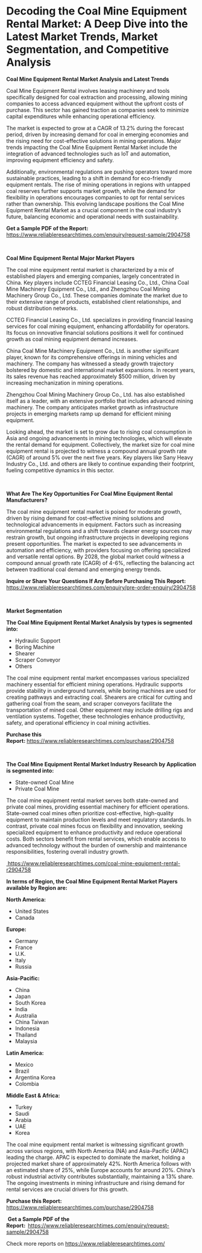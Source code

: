 <p><h1>Decoding the Coal Mine Equipment Rental Market: A Deep Dive into the Latest Market Trends, Market Segmentation, and Competitive Analysis</h1></p><p><strong>Coal Mine Equipment Rental Market Analysis and Latest Trends</strong></p>
<p><p>Coal Mine Equipment Rental involves leasing machinery and tools specifically designed for coal extraction and processing, allowing mining companies to access advanced equipment without the upfront costs of purchase. This sector has gained traction as companies seek to minimize capital expenditures while enhancing operational efficiency.</p><p>The market is expected to grow at a CAGR of 13.2% during the forecast period, driven by increasing demand for coal in emerging economies and the rising need for cost-effective solutions in mining operations. Major trends impacting the Coal Mine Equipment Rental Market include the integration of advanced technologies such as IoT and automation, improving equipment efficiency and safety. </p><p>Additionally, environmental regulations are pushing operators toward more sustainable practices, leading to a shift in demand for eco-friendly equipment rentals. The rise of mining operations in regions with untapped coal reserves further supports market growth, while the demand for flexibility in operations encourages companies to opt for rental services rather than ownership. This evolving landscape positions the Coal Mine Equipment Rental Market as a crucial component in the coal industry’s future, balancing economic and operational needs with sustainability.</p></p>
<p><strong>Get a Sample PDF of the Report:&nbsp;</strong> <a href="https://www.reliableresearchtimes.com/enquiry/request-sample/2904758?utm_campaign=2989&utm_medium=2&utm_source=Github&utm_content=ia&utm_term=12032025&utm_id=coal-mine-equipment-rental">https://www.reliableresearchtimes.com/enquiry/request-sample/2904758</a></p>
<p>&nbsp;</p>
<p><strong>Coal Mine Equipment Rental Major Market Players</strong></p>
<p><p>The coal mine equipment rental market is characterized by a mix of established players and emerging companies, largely concentrated in China. Key players include CCTEG Financial Leasing Co., Ltd., China Coal Mine Machinery Equipment Co., Ltd., and Zhengzhou Coal Mining Machinery Group Co., Ltd. These companies dominate the market due to their extensive range of products, established client relationships, and robust distribution networks.</p><p>CCTEG Financial Leasing Co., Ltd. specializes in providing financial leasing services for coal mining equipment, enhancing affordability for operators. Its focus on innovative financial solutions positions it well for continued growth as coal mining equipment demand increases. </p><p>China Coal Mine Machinery Equipment Co., Ltd. is another significant player, known for its comprehensive offerings in mining vehicles and machinery. The company has witnessed a steady growth trajectory bolstered by domestic and international market expansions. In recent years, its sales revenue has reached approximately $500 million, driven by increasing mechanization in mining operations.</p><p>Zhengzhou Coal Mining Machinery Group Co., Ltd. has also established itself as a leader, with an extensive portfolio that includes advanced mining machinery. The company anticipates market growth as infrastructure projects in emerging markets ramp up demand for efficient mining equipment.</p><p>Looking ahead, the market is set to grow due to rising coal consumption in Asia and ongoing advancements in mining technologies, which will elevate the rental demand for equipment. Collectively, the market size for coal mine equipment rental is projected to witness a compound annual growth rate (CAGR) of around 5% over the next five years. Key players like Sany Heavy Industry Co., Ltd. and others are likely to continue expanding their footprint, fueling competitive dynamics in this sector.</p></p>
<p>&nbsp;</p>
<p><strong>What Are The Key Opportunities For Coal Mine Equipment Rental Manufacturers?</strong></p>
<p><p>The coal mine equipment rental market is poised for moderate growth, driven by rising demand for cost-effective mining solutions and technological advancements in equipment. Factors such as increasing environmental regulations and a shift towards cleaner energy sources may restrain growth, but ongoing infrastructure projects in developing regions present opportunities. The market is expected to see advancements in automation and efficiency, with providers focusing on offering specialized and versatile rental options. By 2028, the global market could witness a compound annual growth rate (CAGR) of 4-6%, reflecting the balancing act between traditional coal demand and emerging energy trends.</p></p>
<p><strong>Inquire or Share Your Questions If Any Before Purchasing This Report:</strong> <a href="https://www.reliableresearchtimes.com/enquiry/pre-order-enquiry/2904758?utm_campaign=2989&utm_medium=2&utm_source=Github&utm_content=ia&utm_term=12032025&utm_id=coal-mine-equipment-rental">https://www.reliableresearchtimes.com/enquiry/pre-order-enquiry/2904758</a></p>
<p>&nbsp;</p>
<p><strong>Market Segmentation</strong></p>
<p><strong>The Coal Mine Equipment Rental Market Analysis by types is segmented into:</strong></p>
<p><ul><li>Hydraulic Support</li><li>Boring Machine</li><li>Shearer</li><li>Scraper Conveyor</li><li>Others</li></ul></p>
<p><p>The coal mine equipment rental market encompasses various specialized machinery essential for efficient mining operations. Hydraulic supports provide stability in underground tunnels, while boring machines are used for creating pathways and extracting coal. Shearers are critical for cutting and gathering coal from the seam, and scraper conveyors facilitate the transportation of mined coal. Other equipment may include drilling rigs and ventilation systems. Together, these technologies enhance productivity, safety, and operational efficiency in coal mining activities.</p></p>
<p><strong>Purchase this Report:&nbsp;</strong><a href="https://www.reliableresearchtimes.com/purchase/2904758?utm_campaign=2989&utm_medium=2&utm_source=Github&utm_content=ia&utm_term=12032025&utm_id=coal-mine-equipment-rental">https://www.reliableresearchtimes.com/purchase/2904758</a></p>
<p>&nbsp;</p>
<p><strong>The Coal Mine Equipment Rental Market Industry Research by Application is segmented into:</strong></p>
<p><ul><li>State-owned Coal Mine</li><li>Private Coal Mine</li></ul></p>
<p><p>The coal mine equipment rental market serves both state-owned and private coal mines, providing essential machinery for efficient operations. State-owned coal mines often prioritize cost-effective, high-quality equipment to maintain production levels and meet regulatory standards. In contrast, private coal mines focus on flexibility and innovation, seeking specialized equipment to enhance productivity and reduce operational costs. Both sectors benefit from rental services, which enable access to advanced technology without the burden of ownership and maintenance responsibilities, fostering overall industry growth.</p></p>
<p><a href="https://www.reliableresearchtimes.com/coal-mine-equipment-rental-r2904758?utm_campaign=2989&utm_medium=2&utm_source=Github&utm_content=ia&utm_term=12032025&utm_id=coal-mine-equipment-rental">&nbsp;https://www.reliableresearchtimes.com/coal-mine-equipment-rental-r2904758</a></p>
<p><strong>In terms of Region, the Coal Mine Equipment Rental Market Players available by Region are:</strong></p>
<p>
    <p> <strong> North America: </strong>
        <ul>
            <li>United States</li>
            <li>Canada</li>
        </ul>
        </p> 
    <p> <strong> Europe: </strong>
        <ul>
            <li>Germany</li>
            <li>France</li>
            <li>U.K.</li>
            <li>Italy</li>
            <li>Russia</li>
        </ul>
        </p> 
    <p> <strong> Asia-Pacific: </strong>
        <ul>
            <li>China</li>
            <li>Japan</li>
            <li>South Korea</li>
            <li>India</li>
            <li>Australia</li>
            <li>China Taiwan</li>
            <li>Indonesia</li>
            <li>Thailand</li>
            <li>Malaysia</li>
        </ul>
        </p> 
    <p> <strong> Latin America: </strong>
        <ul>
            <li>Mexico</li>
            <li>Brazil</li>
            <li>Argentina Korea</li>
            <li>Colombia</li>
        </ul>
        </p> 
    <p> <strong> Middle East & Africa: </strong>
        <ul>
            <li>Turkey</li>
            <li>Saudi</li>
            <li>Arabia</li>
            <li>UAE</li>
            <li>Korea</li>
        </ul>
    </p>
    </p>
<p><p>The coal mine equipment rental market is witnessing significant growth across various regions, with North America (NA) and Asia-Pacific (APAC) leading the charge. APAC is expected to dominate the market, holding a projected market share of approximately 42%. North America follows with an estimated share of 25%, while Europe accounts for around 20%. China's robust industrial activity contributes substantially, maintaining a 13% share. The ongoing investments in mining infrastructure and rising demand for rental services are crucial drivers for this growth.</p></p>
<p><strong>Purchase this Report: </strong><a href="https://www.reliableresearchtimes.com/purchase/2904758?utm_campaign=2989&utm_medium=2&utm_source=Github&utm_content=ia&utm_term=12032025&utm_id=coal-mine-equipment-rental">https://www.reliableresearchtimes.com/purchase/2904758</a></p>
<p>&nbsp;<strong>Get a Sample PDF of the Report:&nbsp;&nbsp;</strong><a href="https://www.reliableresearchtimes.com/enquiry/request-sample/2904758?utm_campaign=2989&utm_medium=2&utm_source=Github&utm_content=ia&utm_term=12032025&utm_id=coal-mine-equipment-rental">https://www.reliableresearchtimes.com/enquiry/request-sample/2904758</a></p>
<p><strong></strong></p>
<p>Check more reports on <a href="https://www.reliableresearchtimes.com/?utm_campaign=2989&utm_medium=2&utm_source=Github&utm_content=ia&utm_term=12032025&utm_id=coal-mine-equipment-rental">https://www.reliableresearchtimes.com/</a></p>
